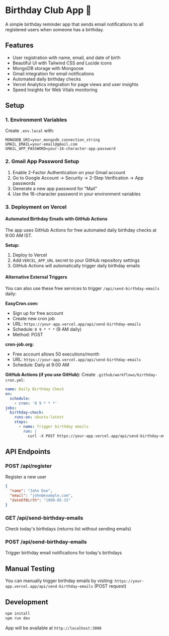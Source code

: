 # Birthday Club App 🎂

A simple birthday reminder app that sends email notifications to all registered users when someone has a birthday.

## Features
- User registration with name, email, and date of birth
- Beautiful UI with Tailwind CSS and Lucide icons
- MongoDB storage with Mongoose
- Gmail integration for email notifications
- Automated daily birthday checks
- Vercel Analytics integration for page views and user insights
- Speed Insights for Web Vitals monitoring

## Setup

### 1. Environment Variables
Create `.env.local` with:
```
MONGODB_URI=your_mongodb_connection_string
GMAIL_EMAIL=your-email@gmail.com
GMAIL_APP_PASSWORD=your-16-character-app-password
```

### 2. Gmail App Password Setup
1. Enable 2-Factor Authentication on your Gmail account
2. Go to Google Account → Security → 2-Step Verification → App passwords
3. Generate a new app password for "Mail"
4. Use the 16-character password in your environment variables

### 3. Deployment on Vercel

#### Automated Birthday Emails with GitHub Actions
The app uses GitHub Actions for free automated daily birthday checks at 9:00 AM IST.

**Setup:**
1. Deploy to Vercel
2. Add `VERCEL_APP_URL` secret to your GitHub repository settings
3. GitHub Actions will automatically trigger daily birthday emails

#### Alternative External Triggers
You can also use these free services to trigger `/api/send-birthday-emails` daily:

**EasyCron.com:**
- Sign up for free account
- Create new cron job
- URL: `https://your-app.vercel.app/api/send-birthday-emails`
- Schedule: `0 9 * * *` (9 AM daily)
- Method: POST

**cron-job.org:**
- Free account allows 50 executions/month
- URL: `https://your-app.vercel.app/api/send-birthday-emails`
- Schedule: Daily at 9:00 AM

**GitHub Actions (if you use GitHub):**
Create `.github/workflows/birthday-cron.yml`:
```yaml
name: Daily Birthday Check
on:
  schedule:
    - cron: '0 9 * * *'
jobs:
  birthday-check:
    runs-on: ubuntu-latest
    steps:
      - name: Trigger birthday emails
        run: |
          curl -X POST https://your-app.vercel.app/api/send-birthday-emails
```

## API Endpoints

### POST /api/register
Register a new user
```json
{
  "name": "John Doe",
  "email": "john@example.com",
  "dateOfBirth": "1990-05-15"
}
```

### GET /api/send-birthday-emails
Check today's birthdays (returns list without sending emails)

### POST /api/send-birthday-emails
Trigger birthday email notifications for today's birthdays

## Manual Testing
You can manually trigger birthday emails by visiting:
`https://your-app.vercel.app/api/send-birthday-emails` (POST request)

## Development
```bash
npm install
npm run dev
```

App will be available at `http://localhost:3000`
